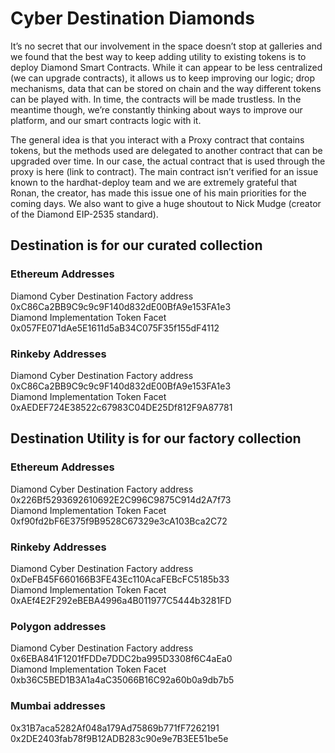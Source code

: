 # Cyber Destination Diamonds

It’s no secret that our involvement in the space doesn’t stop at galleries and we found that the best way to keep adding utility to existing tokens is to deploy Diamond Smart Contracts. While it can appear to be less centralized (we can upgrade contracts), it allows us to keep improving our logic; drop mechanisms, data that can be stored on chain and the way different tokens can be played with. In time, the contracts will be made trustless. In the meantime though, we’re constantly thinking about ways to improve our platform, and our smart contracts logic with it.  

The general idea is that you interact with a Proxy contract that contains tokens, but the methods used are delegated to another contract that can be upgraded over time. In our case, the actual contract that is used through the proxy is here (link to contract). The main contract isn’t verified for an issue known to the hardhat-deploy team and we are extremely grateful that Ronan, the creator, has made this issue one of his main priorities for the coming days. We also want to give a huge shoutout to Nick Mudge (creator of the Diamond EIP-2535 standard).

## Destination is for our curated collection

### Ethereum Addresses

Diamond Cyber Destination Factory address 0xC86Ca2BB9C9c9c9F140d832dE00BfA9e153FA1e3 <br />
Diamond Implementation Token Facet 0x057FE071dAe5E1611d5aB34C075F35f155dF4112

### Rinkeby Addresses

Diamond Cyber Destination Factory address 0xC86Ca2BB9C9c9c9F140d832dE00BfA9e153FA1e3 <br />
Diamond Implementation Token Facet 0xAEDEF724E38522c67983C04DE25Df812F9A87781

## Destination Utility is for our factory collection

### Ethereum Addresses

Diamond Cyber Destination Factory address
0x226Bf5293692610692E2C996C9875C914d2A7f73 <br />
Diamond Implementation Token Facet
0xf90fd2bF6E375f9B9528C67329e3cA103Bca2C72

### Rinkeby Addresses

Diamond Cyber Destination Factory address
0xDeFB45F660166B3FE43Ec110AcaFEBcFC5185b33 <br />
Diamond Implementation Token Facet
0xAEf4E2F292eBEBA4996a4B011977C5444b3281FD

### Polygon addresses

Diamond Cyber Destination Factory address 0x6EBA841F1201fFDDe7DDC2ba995D3308f6C4aEa0 <br />
Diamond Implementation Token Facet 0xb36C5BED1B3A1a4aC35066B16C92a60b0a9db7b5

### Mumbai addresses

0x31B7aca5282Af048a179Ad75869b771fF7262191
0x2DE2403fab78f9B12ADB283c90e9e7B3EE51be5e
